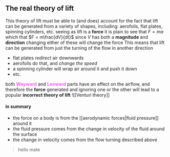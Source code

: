 ## The real theory of lift
This theory of lift must be able to (and does) account for the fact that lift can be generated from a variety of shapes, including: aerofoils, flat plates, spinning cylinders, etc.
seeing as lift is a **force** it is plain to see that $F = ma$ which that $F = m\frac{dV}{dt}$ 
since $V$ has both a **magnitude** and **direction** changing either of these will change the force
This means that lift can be generated from just the turning of the flow in another direction
- flat plates *redirect* air downwards
- aerofoils do that, and *change the speed*
- a spinning cylinder will wrap air around it and push it down
- etc.

both <span STYLE="color:#f859f3;font-weight:bold" title = "the forward facing part of the moving object">Wayward</span> and <span STYLE="color:#f859f3;font-weight:bold" title = "the rearward facing part of the moving object">Leeward</span> parts have an effect on the airflow, and therefore the **force** generated and ignoring one or the other will lead to a popular **incorrect theory of lift** 
![[Venturi theory]]
#### in summary
- the force on a body is from the [[aerodynamic forces|fluid pressure]] around it
- the fluid pressure comes from the change in velocity of the fluid around the surface
- the change in velocity comes from the flow turning described above


> hello mate